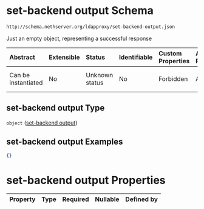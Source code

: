 # set-backend output Schema

```txt
http://schema.nethserver.org/ldapproxy/set-backend-output.json
```

Just an empty object, representing a successful response

| Abstract            | Extensible | Status         | Identifiable | Custom Properties | Additional Properties | Access Restrictions | Defined In                                                                          |
| :------------------ | :--------- | :------------- | :----------- | :---------------- | :-------------------- | :------------------ | :---------------------------------------------------------------------------------- |
| Can be instantiated | No         | Unknown status | No           | Forbidden         | Allowed               | none                | [set-backend-output.json](ldapproxy/set-backend-output.json "open original schema") |

## set-backend output Type

`object` ([set-backend output](set-backend-output.md))

## set-backend output Examples

```json
{}
```

# set-backend output Properties

| Property | Type | Required | Nullable | Defined by |
| :------- | :--- | :------- | :------- | :--------- |
